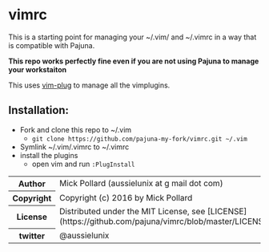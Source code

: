 # vimrc

This is a starting point for managing your ~/.vim/ and ~/.vimrc in a way that is compatible with Pajuna.

**This repo works perfectly fine even if you are not using Pajuna to manage your workstaiton**

This uses [vim-plug](https://github.com/junegunn/vim-plug) to manage all the vimplugins.

## Installation:

* Fork and clone this repo to ~/.vim
  * `git clone https://github.com/pajuna-my-fork/vimrc.git ~/.vim`
* Symlink ~/.vim/.vimrc to ~/.vimrc
* install the plugins
  * open vim and run `:PlugInstall`

<table>
  <tr>
    <th>Author</th><td>Mick Pollard (aussielunix at g mail dot com)</td>
  </tr>
  <tr>
    <th>Copyright</th><td>Copyright (c) 2016 by Mick Pollard</td>
  </tr>
  <tr>
    <th>License</th><td>Distributed under the MIT License, see [LICENSE](https://github.com/pajuna/vimrc/blob/master/LICENSE)</td>
  </tr>
  <tr>
    <th>twitter </th><td>@aussielunix</td>
  </tr>
</table>
